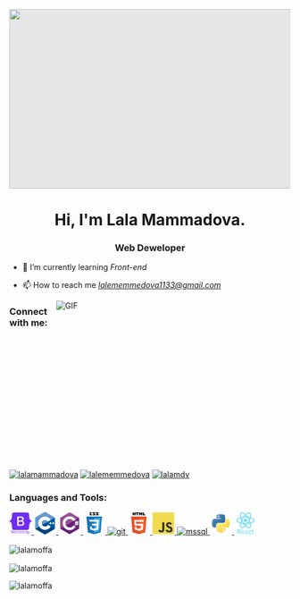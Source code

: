 <img style="display: block;-webkit-user-select: none;margin: auto;cursor: zoom-in;background-color: hsl(0, 0%, 90%);" src="https://private-user-images.githubusercontent.com/140783772/283988765-68e29fe2-e7b0-45f3-8a33-e0c8f26959a7.gif?jwt=eyJhbGciOiJIUzI1NiIsInR5cCI6IkpXVCJ9.eyJpc3MiOiJnaXRodWIuY29tIiwiYXVkIjoicmF3LmdpdGh1YnVzZXJjb250ZW50LmNvbSIsImtleSI6ImtleTUiLCJleHAiOjE3MzE5NjMxMzAsIm5iZiI6MTczMTk2MjgzMCwicGF0aCI6Ii8xNDA3ODM3NzIvMjgzOTg4NzY1LTY4ZTI5ZmUyLWU3YjAtNDVmMy04YTMzLWUwYzhmMjY5NTlhNy5naWY_WC1BbXotQWxnb3JpdGhtPUFXUzQtSE1BQy1TSEEyNTYmWC1BbXotQ3JlZGVudGlhbD1BS0lBVkNPRFlMU0E1M1BRSzRaQSUyRjIwMjQxMTE4JTJGdXMtZWFzdC0xJTJGczMlMkZhd3M0X3JlcXVlc3QmWC1BbXotRGF0ZT0yMDI0MTExOFQyMDQ3MTBaJlgtQW16LUV4cGlyZXM9MzAwJlgtQW16LVNpZ25hdHVyZT05NDQ3YzRhZjViMGVlMTM3MTQwYjQ3YjZkNThjNjI0YTY3M2MxYTJjMmY2NzY5N2I4YWZiM2Y4ODE2ZjIyYmVkJlgtQW16LVNpZ25lZEhlYWRlcnM9aG9zdCJ9.y4l6zIIU8pIby6fq1dpRZ3F98DoRO8CpUjxx9dABJ_k" width="1284" height="321">

<h1 align="center">Hi, I'm Lala Mammadova.</h1>
<h3 align="center">Web Deweloper</h3>

- 🌱 I’m currently learning *Front-end*

- 📫 How to reach me *lalememmedova1133@gmail.com*

<img align="right" alt="GIF" src="https://raw.githubusercontent.com/rahul-jha98/rahul-jha98/main/techstack.gif" height="300px" width="420px" style="max-width: 100%; display: inline-block;" data-target="animated-image.originalImage">

<h3 align="left">Connect with me:</h3>
<p align="left">
<a href="https://linkedin.com/in/lalamammadova" target="blank"><img align="center" src="https://raw.githubusercontent.com/rahuldkjain/github-profile-readme-generator/master/src/images/icons/Social/linked-in-alt.svg" alt="lalamammadova" height="30" width="40" /></a>
<a href="https://fb.com/lalememmedova" target="blank"><img align="center" src="https://raw.githubusercontent.com/rahuldkjain/github-profile-readme-generator/master/src/images/icons/Social/facebook.svg" alt="lalememmedova" height="30" width="40" /></a>
<a href="https://instagram.com/lalamdv" target="blank"><img align="center" src="https://raw.githubusercontent.com/rahuldkjain/github-profile-readme-generator/master/src/images/icons/Social/instagram.svg" alt="lalamdv" height="30" width="40" /></a>
</p>


<h3 align="left">Languages and Tools:</h3>
<p align="left"> <a href="https://getbootstrap.com" target="_blank" rel="noreferrer"> <img src="https://raw.githubusercontent.com/devicons/devicon/master/icons/bootstrap/bootstrap-plain-wordmark.svg" alt="bootstrap" width="40" height="40"/> </a> <a href="https://www.w3schools.com/cpp/" target="_blank" rel="noreferrer"> <img src="https://raw.githubusercontent.com/devicons/devicon/master/icons/cplusplus/cplusplus-original.svg" alt="cplusplus" width="40" height="40"/> </a> <a href="https://www.w3schools.com/cs/" target="_blank" rel="noreferrer"> <img src="https://raw.githubusercontent.com/devicons/devicon/master/icons/csharp/csharp-original.svg" alt="csharp" width="40" height="40"/> </a> <a href="https://www.w3schools.com/css/" target="_blank" rel="noreferrer"> <img src="https://raw.githubusercontent.com/devicons/devicon/master/icons/css3/css3-original-wordmark.svg" alt="css3" width="40" height="40"/> </a> <a href="https://git-scm.com/" target="_blank" rel="noreferrer"> <img src="https://www.vectorlogo.zone/logos/git-scm/git-scm-icon.svg" alt="git" width="40" height="40"/> </a> <a href="https://www.w3.org/html/" target="_blank" rel="noreferrer"> <img src="https://raw.githubusercontent.com/devicons/devicon/master/icons/html5/html5-original-wordmark.svg" alt="html5" width="40" height="40"/> </a> <a href="https://developer.mozilla.org/en-US/docs/Web/JavaScript" target="_blank" rel="noreferrer"> <img src="https://raw.githubusercontent.com/devicons/devicon/master/icons/javascript/javascript-original.svg" alt="javascript" width="40" height="40"/> </a> <a href="https://www.microsoft.com/en-us/sql-server" target="_blank" rel="noreferrer"> <img src="https://www.svgrepo.com/show/303229/microsoft-sql-server-logo.svg" alt="mssql" width="40" height="40"/> </a> <a href="https://www.python.org" target="_blank" rel="noreferrer"> <img src="https://raw.githubusercontent.com/devicons/devicon/master/icons/python/python-original.svg" alt="python" width="40" height="40"/> </a> <a href="https://reactjs.org/" target="_blank" rel="noreferrer"> <img src="https://raw.githubusercontent.com/devicons/devicon/master/icons/react/react-original-wordmark.svg" alt="react" width="40" height="40"/> </a> </p>

<p><img align="center" src="https://github-readme-stats.vercel.app/api/top-langs?username=lalamoffa&show_icons=true&locale=en&layout=compact" alt="lalamoffa" /></p>

<p><img align="center" src="https://github-readme-streak-stats.herokuapp.com/?user=lalamoffa&" alt="lalamoffa" /></p>
<p align="left"> <img src="https://komarev.com/ghpvc/?username=lalamoffa&label=Profile%20views&color=0e75b6&style=flat" alt="lalamoffa" /> </p>
